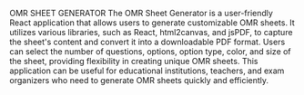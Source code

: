 OMR SHEET GENERATOR
The OMR Sheet Generator is a user-friendly React application that allows users to generate customizable OMR sheets. It utilizes various libraries, such as React, html2canvas, and jsPDF, to capture the sheet's content and convert it into a downloadable PDF format. Users can select the number of questions, options, option type, color, and size of the sheet, providing flexibility in creating unique OMR sheets. This application can be useful for educational institutions, teachers, and exam organizers who need to generate OMR sheets quickly and efficiently. 
